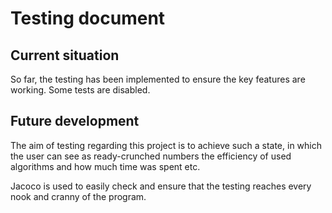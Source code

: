 # Testing document

## Current situation
So far, the testing has been implemented to ensure the key features are working. Some tests are disabled.

## Future development
The aim of testing regarding this project is to achieve such a state, in which the user can see as ready-crunched numbers the
efficiency of used algorithms and how much time was spent etc.

Jacoco is used to easily check and ensure that the testing reaches every nook and cranny of the program.
